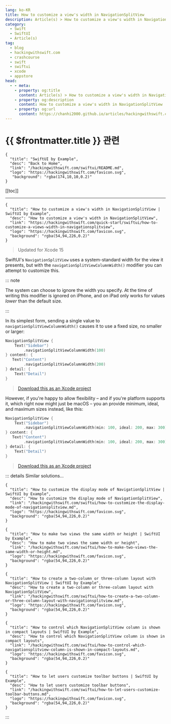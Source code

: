 ```yaml
---
lang: ko-KR
title: How to customize a view's width in NavigationSplitView
description: Article(s) > How to customize a view's width in NavigationSplitView
category:
  - Swift
  - SwiftUI
  - Article(s)
tag: 
  - blog
  - hackingwithswift.com
  - crashcourse
  - swift
  - swiftui
  - xcode
  - appstore
head:
  - - meta:
    - property: og:title
      content: Article(s) > How to customize a view's width in NavigationSplitView
    - property: og:description
      content: How to customize a view's width in NavigationSplitView
    - property: og:url
      content: https://chanhi2000.github.io/articles/hackingwithswift.com/swiftui/how-to-customize-a-views-width-in-navigationsplitview.html
---
```


# {{ $frontmatter.title }} 관련

```component VPCard
{
  "title": "SwiftUI by Example",
  "desc": "Back to Home",
  "link": "/hackingwithswift.com/swiftui/README.md",
  "logo": "https://hackingwithswift.com/favicon.svg",
   "background": "rgba(174,10,10,0.2)"
}
```

[[toc]]

---

```component VPCard
{
  "title": "How to customize a view's width in NavigationSplitView | SwiftUI by Example",
  "desc": "How to customize a view's width in NavigationSplitView",
  "link": "https://hackingwithswift.com/quick-start/swiftui/how-to-customize-a-views-width-in-navigationsplitview",
  "logo": "https://hackingwithswift.com/favicon.svg",
  "background": "rgba(54,94,226,0.2)"
}
```

> Updated for Xcode 15

SwiftUI's `NavigationSplitView` uses a system-standard width for the view it presents, but with the `navigationSplitViewColumnWidth()` modifier you can attempt to customize this.

::: note

The system can choose to ignore the width you specify. At the time of writing this modifier is ignored on iPhone, and on iPad only works for values *lower* than the default size.

:::

In its simplest form, sending a single value to `navigationSplitViewColumnWidth()` causes it to use a fixed size, no smaller or larger:

```swift
NavigationSplitView {
    Text("Sidebar")
        .navigationSplitViewColumnWidth(100)
} content: {
   Text("Content")
        .navigationSplitViewColumnWidth(200)
} detail: {
    Text("Detail")
}
```

> [<FontIcon icon="fas fa-file-zipper"/>Download this as an Xcode project](https://hackingwithswift.com/files/projects/swiftui/how-to-customize-a-views-width-in-navigationsplitview-1.zip)

However, if you're happy to allow flexibility – and if you're platform supports it, which right now might just be macOS – you an provide minimum, ideal, and maximum sizes instead, like this:

```swift
NavigationSplitView {
    Text("Sidebar")
        .navigationSplitViewColumnWidth(min: 100, ideal: 200, max: 300)
} content: {
   Text("Content")
        .navigationSplitViewColumnWidth(min: 100, ideal: 200, max: 300)
} detail: {
    Text("Detail")
}
```

> [<FontIcon icon="fas fa-file-zipper"/>Download this as an Xcode project](https://hackingwithswift.com/files/projects/swiftui/how-to-customize-a-views-width-in-navigationsplitview-2.zip)

::: details Similar solutions…

```component VPCard
{
  "title": "How to customize the display mode of NavigationSplitView | SwiftUI by Example",
  "desc": "How to customize the display mode of NavigationSplitView",
  "link": "/hackingwithswift.com/swiftui/how-to-customize-the-display-mode-of-navigationsplitview.md",
  "logo": "https://hackingwithswift.com/favicon.svg",
  "background": "rgba(54,94,226,0.2)"
}
```

```component VPCard
{
  "title": "How to make two views the same width or height | SwiftUI by Example",
  "desc": "How to make two views the same width or height",
  "link": "/hackingwithswift.com/swiftui/how-to-make-two-views-the-same-width-or-height.md",
  "logo": "https://hackingwithswift.com/favicon.svg",
  "background": "rgba(54,94,226,0.2)"
}
```

```component VPCard
{
  "title": "How to create a two-column or three-column layout with NavigationSplitView | SwiftUI by Example",
  "desc": "How to create a two-column or three-column layout with NavigationSplitView",
  "link": "/hackingwithswift.com/swiftui/how-to-create-a-two-column-or-three-column-layout-with-navigationsplitview.md",
  "logo": "https://hackingwithswift.com/favicon.svg",
  "background": "rgba(54,94,226,0.2)"
}
```

```component VPCard
{
  "title": "How to control which NavigationSplitView column is shown in compact layouts | SwiftUI by Example",
  "desc": "How to control which NavigationSplitView column is shown in compact layouts",
  "link": "/hackingwithswift.com/swiftui/how-to-control-which-navigationsplitview-column-is-shown-in-compact-layouts.md",
  "logo": "https://hackingwithswift.com/favicon.svg",
  "background": "rgba(54,94,226,0.2)"
}
```

```component VPCard
{
  "title": "How to let users customize toolbar buttons | SwiftUI by Example",
  "desc": "How to let users customize toolbar buttons",
  "link": "/hackingwithswift.com/swiftui/how-to-let-users-customize-toolbar-buttons.md",
  "logo": "https://hackingwithswift.com/favicon.svg",
  "background": "rgba(54,94,226,0.2)"
}
```

:::

